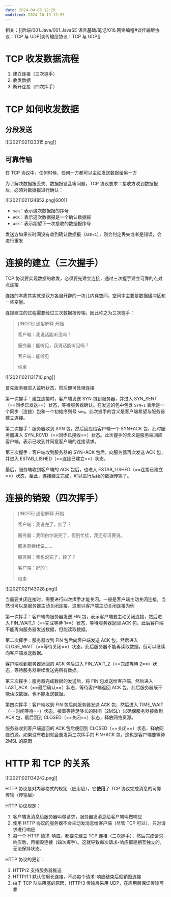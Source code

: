 ```yaml
---
date: 2024-04-03 12:29
modified: 2024-10-19 12:55
---
```


相关：[[后端/001.Java/001.JavaSE 语言基础/笔记/016.网络编程#谈传输层协议：TCP 与 UDP|谈传输层协议：TCP 与 UDP]]

# TCP 收发数据流程

1. 建立连接（三次握手）
2. 收发数据
3. 断开连接（四次挥手）

# TCP 如何收发数据

## 分段发送

![[20211021123315.png]]

## 可靠传输

在 TCP 协议中，任何时候、任何一方都可以主动发送数据给另一方

为了解决数据报丢失、数据报错乱等问题，TCP 协议要求：接收方收到数据报后，必须对数据报进行确认：

![[20211021124852.png|600]]

- `seq`：表示这次数据报的序号
- `ACK`：表示这次数据报是一个确认数据报
- `ack`：表示期望下一次接收的数据报序号

发送方如果长时间没有收到确认数据报（`ACK=1`），则会判定丢失或者是错误，会进行重发

# 连接的建立（三次握手）

TCP 协议要实现数据的收发，必须要先建立连接，通过三次握手建立可靠的点对点连接

连接的本质其实就是双方各自开辟的一块儿内存空间，空间中主要是数据缓冲区和一些变量。

连接建立的过程需要经过三次数据报传输，因此称之为三次握手：

> [!NOTE] 通俗解释
> 开始
> 
> 客户端：我说话能听见吗？
> 
> 服务器：能听见，我说话能听见吗？
> 
> 客户端：能听见
> 
> 结束

![[20211021131710.png]]

首先服务器进入监听状态，然后即可处理连接

第一次握手：建立连接时，客户端发送 SYN 包到服务器，并进入 SYN_SENT（==同步已发送==）状态，等待服务器确认。在发送的包中包含 `SYN=1` 表示是一个同步（连接）包和一个初始序列号 `seq`。此次握手的含义是客户端希望与服务器建立连接。

第二次握手：服务器收到 SYN 包，然后回应给客户端一个 SYN+ACK 包，此时服务器进入 SYN_RCVD（==同步已接收==）状态。此次握手的含义是服务端回应客户端，表示已收到并同意客户端的连接请求。

第三次握手：客户端收到服务器的 SYN+ACK 包后，向服务器再次发送 ACK 包，并进入 ESTAB_LISHED（==连接已建立==）状态。

最后，服务端收到客户端的 ACK 包后，也进入 ESTAB_LISHED（==连接已建立==）状态，至此，连接建立完成，可以进行后续的数据传输了。

# 连接的销毁（四次挥手）

> [!NOTE] 通俗解释
> 开始
> 
> 客户端：我说完了，挂了？
> 
> 服务器：我明白你说完了，但别忙挂，我还有话要说。
> 
> 服务器继续说......
> 
> 服务器：我也说完了，挂了？
> 
> 客户端：好的！
> 
> 结束

![[20211021143028.png]]

当需要关闭连接时，需要进行四次挥手才能关闭。一般是客户端主动关闭连接，当然也可以是服务器主动关闭连接，这里以客户端主动关闭连接为例

第一次挥手：客户端向服务器发送 FIN 包，表示客户端要主动关闭连接，然后进入 FIN_WAIT_1（==完成等待 1==）状态，等待服务器返回 ACK 包。此后客户端不能再向服务器发送数据，但能读取数据。

第二次挥手：服务器收到 FIN 包后向客户端发送 ACK 包，然后进入 CLOSE_WAIT（==等待关闭==）状态，此后服务器不能再读取数据，但可以继续向客户端发送数据。

客户端收到服务器返回的 ACK 包后进入 FIN_WAIT_2（==完成等待 2==）状态，等待服务器继续发送完所有数据。

第三次挥手：服务器完成数据的发送后，将 FIN 包发送给客户端，然后进入 LAST_ACK（==最后确认==）状态，等待客户端返回 ACK 包，此后服务器既不能读取数据，也不能发送数据。

第四次挥手：客户端收到 FIN 包后向服务器发送 ACK 包，然后进入 TIME_WAIT（==时间等待==）状态，接着等待足够长的时间（2MSL）以确保服务器接收到 ACK 包，最后回到 CLOSED（==关闭==）状态，释放网络资源。

服务器收到客户端返回的 ACK 包后便回到 CLOSED（==关闭==）状态，释放网络资源。如果没有收到就会重发第三次挥手的 FIN+ACK 包，这也是客户端要等待 2MSL 的原因

# HTTP 和 TCP 的关系

![[20211021134242.png]]

HTTP 协议是对内容格式的规定（应用层），它**使用**了 TCP 协议完成消息的可靠传输（传输层）

HTTP 协议规定：

1. 客户端发消息给服务器叫做请求，服务器发消息给客户端叫做响应
2. 使用 HTTP 协议的服务器不会主动发消息给客户端（尽管 TCP 可以），只对请求进行响应
3. 每一个 HTTP 请求-响应，都要先建立 TCP 连接（三次握手），然后完成请求-响应后，再销毁连接（四次挥手）。这就导致每次请求-响应都是相互独立的，无法保持状态。

HTTP 协议的更新：

1. HTTP/2 支持服务器推送
2. HTTP/1.1 默认使用长连接，不必每个请求-响应结束后就销毁连接
3. 由于 TCP 队头阻塞的原因，HTTP/3 传输层采用 UDP，在应用层保证传输可靠
